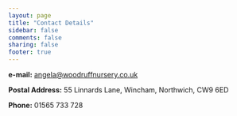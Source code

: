 ```yaml
---
layout: page
title: "Contact Details"
sidebar: false
comments: false
sharing: false
footer: true
---
```


**e-mail:** angela@woodruffnursery.co.uk

**Postal Address:** 55 Linnards Lane, Wincham, Northwich, CW9 6ED

**Phone:** 01565 733 728

